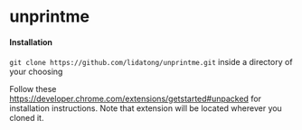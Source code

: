 # unprintme

#### Installation

`git clone https://github.com/lidatong/unprintme.git` inside a directory of your choosing

Follow these https://developer.chrome.com/extensions/getstarted#unpacked for installation instructions. Note that extension will be located wherever you cloned it.
